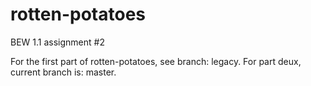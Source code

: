 # rotten-potatoes
BEW 1.1 assignment #2

For the first part of rotten-potatoes, see branch: legacy.
For part deux, current branch is: master.

